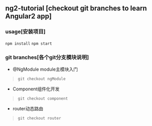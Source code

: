 ## ng2-tutorial [checkout git branches to learn Angular2 app] 
### usage[安装项目]
```npm install```
```npm start```
### git branches[各个git分支模块说明]
- @NgModule module主模块入门 

> ```git checkout ngModule```

- Component组件化开发 

> ```git checkout component```

- router动态路由  

>```git checkout router```

